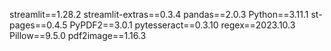 streamlit==1.28.2
streamlit-extras==0.3.4
pandas==2.0.3
Python==3.11.1
st-pages==0.4.5
PyPDF2==3.0.1
pytesseract==0.3.10
regex==2023.10.3
Pillow==9.5.0
pdf2image==1.16.3